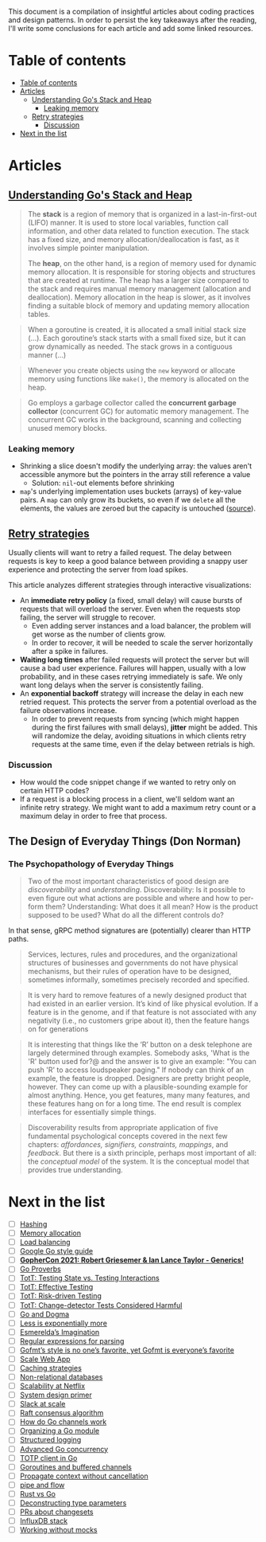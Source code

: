 This document is a compilation of insightful articles about coding practices and
design patterns. In order to persist the key takeaways after the reading, I'll
write some conclusions for each article and add some linked resources.

# Table of contents
- [Table of contents](#table-of-contents)
- [Articles](#articles)
  - [Understanding Go's Stack and Heap](#understanding-gos-stack-and-heap)
    - [Leaking memory](#leaking-memory)
  - [Retry strategies](#retry-strategies)
    - [Discussion](#discussion)
- [Next in the list](#next-in-the-list)

# Articles

## [Understanding Go's Stack and Heap](https://golang.howtos.io/understanding-go-s-stack-and-heap/)

> The **stack** is a region of memory that is organized in
> a last-in-first-out (LIFO) manner. It is used to store local variables,
> function call information, and other data related to function
> execution. The stack has a fixed size, and memory
> allocation/deallocation is fast, as it involves simple pointer
> manipulation.
>
> The **heap**, on the other hand, is a region of memory
> used for dynamic memory allocation. It is responsible for storing
> objects and structures that are created at runtime. The heap has a
> larger size compared to the stack and requires manual memory management
> (allocation and deallocation). Memory allocation in the heap is slower,
> as it involves finding a suitable block of memory and updating memory
> allocation tables.

> When a goroutine is created, it is allocated a small initial stack size (…).
> Each goroutine’s stack starts with a small fixed size, but it can grow
> dynamically as needed. The stack grows in a contiguous manner (…)

> Whenever you create objects using the `new` keyword or allocate memory using
> functions like `make()`, the memory is allocated on the heap.

> Go employs a garbage collector called the **concurrent garbage collector**
> (concurrent GC) for automatic memory management. The concurrent GC
> works in the background, scanning and collecting unused memory blocks.

### Leaking memory

- Shrinking a slice doesn't modify the underlying array: the values aren't
  accessible anymore but the pointers in the array still reference a value
    - Solution: `nil`-out elements before shrinking
- `map`'s underlying implementation uses buckets (arrays) of key-value pairs. A
  `map` can only grow its buckets, so even if we `delete` all the elements, the
  values are zeroed but the capacity is untouched
  ([source](https://teivah.medium.com/maps-and-memory-leaks-in-go-a85ebe6e7e69)).

## [Retry strategies](https://encore.dev/blog/retries)

Usually clients will want to retry a failed request. The delay between requests
is key to keep a good balance between providing a snappy user experience and
protecting the server from load spikes.

This article analyzes different strategies through interactive visualizations:

- An **immediate retry policy** (a fixed, small delay) will cause bursts of
  requests that will overload the server. Even when the requests stop failing,
  the server will struggle to recover.
  - Even adding server instances and a load balancer, the problem will get worse
    as the number of clients grow.
  - In order to recover, it will be needed to scale the server horizontally
    after a spike in failures.
- **Waiting long times** after failed requests will protect the server but will
  cause a bad user experience. Failures will happen, usually with a low
  probability, and in these cases retrying immediately is safe. We only want
  long delays when the server is consistently failing.
- An **exponential backoff** strategy will increase the delay in each new
  retried request. This protects the server from a potential overload as the
  failure observations increase.
  - In order to prevent requests from syncing (which might happen during the
    first failures with small delays), **jitter** might be added. This will
    randomize the delay, avoiding situations in which clients retry requests at
    the same time, even if the delay between retrials is high.

### Discussion

- How would the code snippet change if we wanted to retry only on certain HTTP
  codes?
- If a request is a blocking process in a client, we'll seldom want an infinite
  retry strategy. We might want to add a maximum retry count or a maximum delay
  in order to free that process.

## The Design of Everyday Things (Don Norman)

### The Psychopathology of Everyday Things

> Two of the most important characteristics of good design are *discoverability*
> and *understanding*. Discoverability: Is it possible to even figure out what
> actions are possible and where and how to per- form them? Understanding: What
> does it all mean? How is the product supposed to be used? What do all the
> different controls do?

In that sense, gRPC method signatures are (potentially) clearer than HTTP paths.

> Services, lectures, rules and procedures, and the organizational structures of
> businesses and governments do not have physical mechanisms, but their rules
> of operation have to be designed, sometimes informally, sometimes precisely
> recorded and specified.

> It is very hard to remove features of a newly designed product that had
> existed in an earlier version. It’s kind of like physical evolution. If a
> feature is in the genome, and if that feature is not associated with any
> negativity (i.e., no customers gripe about it), then the feature hangs on for
> generations

> It is interesting that things like the ‘R’ button on a desk telephone are
> largely determined through examples. Somebody asks, 'What is the 'R' button
> used for?@ and the answer is to give an example: "You can push 'R' to access
> loudspeaker paging."
> If nobody can think of an example, the feature is dropped. Designers are
> pretty bright people, however. They can come up with a plausible-sounding
> example for almost anything. Hence, you get features, many many features, and
> these features hang on for a long time. The end result is complex interfaces
> for essentially simple things.

> Discoverability results from appropriate application of five fundamental
> psychological concepts covered in the next few chapters: *affordances,
> signifiers, constraints, mappings*, and *feedback*. But there is a sixth
> principle, perhaps most important of all: the *conceptual model* of the
> system. It is the conceptual model that provides true understanding.

# Next in the list

- [ ] [Hashing](https://samwho.dev/hashing/)
- [ ] [Memory allocation](https://samwho.dev/memory-allocation/)
- [ ] [Load balancing](https://samwho.dev/load-balancing/)
- [ ] [Google Go style guide](https://google.github.io/styleguide/go/)
- [ ] **[GopherCon 2021: Robert Griesemer & Ian Lance Taylor - Generics!](https://www.youtube.com/watch?v=Pa_e9EeCdy8&t=1250s)**
- [ ] [Go Proverbs](https://go-proverbs.github.io/)
- [ ] [TotT: Testing State vs. Testing Interactions](https://testing.googleblog.com/2013/03/testing-on-toilet-testing-state-vs.html)
- [ ] [TotT: Effective Testing](https://testing.googleblog.com/2014/05/testing-on-toilet-effective-testing.html)
- [ ] [TotT: Risk-driven Testing](https://testing.googleblog.com/2014/05/testing-on-toilet-risk-driven-testing.html)
- [ ] [TotT: Change-detector Tests Considered Harmful](https://testing.googleblog.com/2015/01/testing-on-toilet-change-detector-tests.html)
- [ ] [Go and Dogma](https://research.swtch.com/dogma)
- [ ] [Less is exponentially more](https://commandcenter.blogspot.com/2012/06/less-is-exponentially-more.html)
- [ ] [Esmerelda’s Imagination](https://commandcenter.blogspot.com/2011/12/esmereldas-imagination.html)
- [ ] [Regular expressions for parsing](https://commandcenter.blogspot.com/2011/08/regular-expressions-in-lexing-and.html)
- [ ] [Gofmt’s style is no one’s favorite, yet Gofmt is everyone’s favorite](https://www.youtube.com/watch?v=PAAkCSZUG1c&t=8m43s)
- [ ] [Scale Web App](https://bytebytego.com/courses/system-design-interview/scale-from-zero-to-millions-of-users)
- [ ] [Caching strategies](https://codeahoy.com/2017/08/11/caching-strategies-and-how-to-choose-the-right-one/)
- [ ] [Non-relational databases](https://blog.teamtreehouse.com/should-you-go-beyond-relational-databases)
- [ ] [Scalability at Netflix](https://netflixtechblog.com/active-active-for-multi-regional-resiliency-c47719f6685b)
- [ ] [System design primer](https://github.com/donnemartin/system-design-primer)
- [ ] [Slack at scale](https://slack.engineering/flannel-an-application-level-edge-cache-to-make-slack-scale/)
- [ ] [Raft consensus algorithm](https://raft.github.io/)
- [ ] [How do Go channels work](https://levelup.gitconnected.com/how-does-golang-channel-works-6d66acd54753)
- [ ] [Organizing a Go module](https://go.dev/doc/modules/layout)
- [ ] [Structured logging](https://lukas.zapletalovi.com/posts/2023/about-structured-logging-in-go121/)
- [ ] [Advanced Go concurrency](https://encore.dev/blog/advanced-go-concurrency)
- [ ] [TOTP client in Go](https://rednafi.com/go/totp_client/)
- [ ] [Goroutines and buffered channels](https://rednafi.com/go/limit_goroutines_with_buffered_channels/)
- [ ] [Propagate context without cancellation](https://tyk.io/blog/how-to-propagate-context-without-cancellation/)
- [ ] [pipe and flow](https://rlee.dev/practical-guide-to-fp-ts-part-1)
- [ ] [Rust vs Go](https://www.shuttle.rs/blog/2023/09/27/rust-vs-go-comparison)
- [ ] [Deconstructing type parameters](https://go.dev/blog/deconstructing-type-parameters)
- [ ] [PRs about changesets](https://mitchellh.com/writing/github-changesets)
- [ ] [InfluxDB stack](https://old.reddit.com/r/rust/comments/16v13l5/influxdb_officially_made_the_switch_from_go_rust/k2qd8t9/)
- [ ] [Working without mocks](https://quii.gitbook.io/learn-go-with-tests/testing-fundamentals/working-without-mocks)

